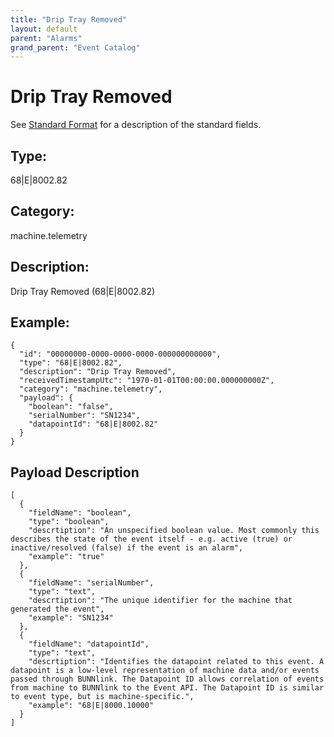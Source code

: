 ```yaml
---
title: "Drip Tray Removed"
layout: default
parent: "Alarms"
grand_parent: "Event Catalog"
---
```


# Drip Tray Removed

See [Standard Format](/event-subscriptions/event-format) for a description of the standard fields.

## Type:

68\|E\|8002.82

## Category:

machine.telemetry

## Description: 

Drip Tray Removed (68\|E\|8002.82)

## Example:

```
{
  "id": "00000000-0000-0000-0000-000000000000",
  "type": "68|E|8002.82",
  "description": "Drip Tray Removed",
  "receivedTimestampUtc": "1970-01-01T00:00:00.000000000Z",
  "category": "machine.telemetry",
  "payload": {
    "boolean": "false",
    "serialNumber": "SN1234",
    "datapointId": "68|E|8002.82"
  }
}
```

## Payload Description

```
[
  {
    "fieldName": "boolean",
    "type": "boolean",
    "descrtiption": "An unspecified boolean value. Most commonly this describes the state of the event itself - e.g. active (true) or inactive/resolved (false) if the event is an alarm",
    "example": "true"
  },
  {
    "fieldName": "serialNumber",
    "type": "text",
    "descrtiption": "The unique identifier for the machine that generated the event",
    "example": "SN1234"
  },
  {
    "fieldName": "datapointId",
    "type": "text",
    "descrtiption": "Identifies the datapoint related to this event. A datapoint is a low-level representation of machine data and/or events passed through BUNNlink. The Datapoint ID allows correlation of events from machine to BUNNlink to the Event API. The Datapoint ID is similar to event type, but is machine-specific.",
    "example": "68|E|8000.10000"
  }
]
```

